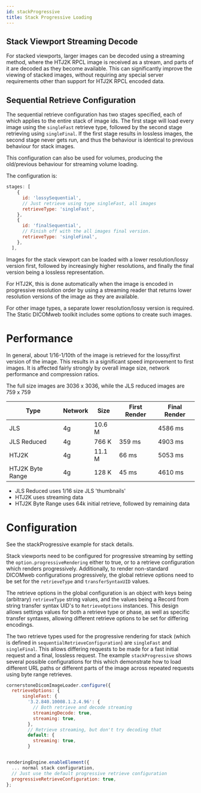 ```yaml
---
id: stackProgressive
title: Stack Progressive Loading
---
```



## Stack Viewport Streaming Decode

For stacked viewports, larger images can be decoded using a streaming method, where the HTJ2K RPCL image is received as a stream, and parts of it are decoded as they become available. This can significantly improve the viewing of stacked images, without requiring any special server requirements other than support for HTJ2K RPCL encoded data.


## Sequential Retrieve Configuration

The sequential retrieve configuration has two stages specified, each of
which applies to the entire stack of image ids. The first stage will
load every image using the `singleFast` retrieve type, followed by the
second stage retrieving using `singleFinal`. If the first stage
results in lossless images, the second stage never gets run, and thus the
behaviour is identical to previous behaviour for stack images.

This configuration can also be used for volumes, producing the old/previous
behaviour for streaming volume loading.

The configuration is:

```javascript
stages: [
    {
      id: 'lossySequential',
      // Just retrieve using type singleFast, all images
      retrieveType: 'singleFast',
    },
    {
      id: 'finalSequential',
      // Finish off with the all images final version.
      retrieveType: 'singleFinal',
    },
  ],
```


Images for the stack viewport can be loaded with a lower resolution/lossy
version first, followed by increasingly higher resolutions, and finally
the final version being a lossless representation.

For HTJ2K, this is done automatically when the image is encoded in progressive
resolution order by using a streaming reader that returns lower resolution versions
of the image as they are available.

For other image types, a separate lower resolution/lossy version is required.
The Static DICOMweb toolkit includes some options to create such images.

# Performance

In general, about 1/16-1/10th of the image is retrieved for the lossy/first
version of the image. This results in a significant speed improvement to first
images. It is affected fairly strongly by overall image size, network performance
and compression ratios.

The full size images are 3036 x 3036, while the JLS reduced images are 759 x 759

| Type             | Network | Size   | First Render | Final Render |
| ---------------- | ------- | ------ | ------------ | ------------ |
| JLS              | 4g      | 10.6 M |              | 4586 ms      |
| JLS Reduced      | 4g      | 766 K  | 359 ms       | 4903 ms      |
| HTJ2K            | 4g      | 11.1 M | 66 ms        | 5053 ms      |
| HTJ2K Byte Range | 4g      | 128 K  | 45 ms        | 4610 ms      |

- JLS Reduced uses 1/16 size JLS 'thumbnails'
- HTJ2K uses streaming data
- HTJ2K Byte Range uses 64k initial retrieve, followed by remaining data

# Configuration

See the stackProgressive example for stack details.

Stack viewports need to be configured for progressive streaming by setting
the `option.progressiveRendering` either to true, or to a retrieve configuration
which renders progressively. Additionally, to render non-standard DICOMweb
configurations progressively, the global retrieve options need to be set for the
`retrieveType` and `transferSyntaxUID` values.

The retrieve options in the global configuration is an object with keys
being (arbitrary) `retrieveType` string values, and the values being
a Record from string transfer syntax UID's to `RetrieveOptions` instances.
This design allows settings values for both a retrieve type or phase, as
well as specific transfer syntaxes, allowing different retrieve options to be
set for differing encodings.

The two retrieve types used for the progressive rendering for stack (which
is defined in `sequentialRetrieveConfiguration`) are `singleFast` and `singleFinal`.
This allows differing requests to be made for a fast initial request and a final,
lossless request. The example `stackProgressive` shows several possible configurations
for this which demonstrate how to load different URL paths or different parts
of the image across repeated requests using byte range retrieves.

```javascript
cornerstoneDicomImageLoader.configure({
  retrieveOptions: {
      singleFast: {
        '3.2.840.10008.1.2.4.96': {
          // Both retrieve and decode streaming
          streamingDecode: true,
          streaming: true,
        },
        // Retrieve streaming, but don't try decoding that
        default: {
          streaming: true,
        }


renderingEngine.enableElement({
  ... normal stack configuration,
  // Just use the default progressive retrieve configuration
  progressiveRetrieveConfiguration: true,
};
```
